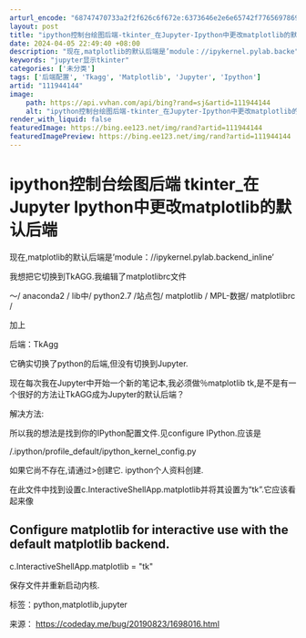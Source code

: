```yaml
---
arturl_encode: "68747470733a2f2f626c6f672e:6373646e2e6e65742f77656978696e5f34323639363333332f:61727469636c652f64657461696c732f313131393434313434"
layout: post
title: "ipython控制台绘图后端-tkinter_在Jupyter-Ipython中更改matplotlib的默认后端"
date: 2024-04-05 22:49:40 +08:00
description: "现在,matplotlib的默认后端是’module：//ipykernel.pylab.backe"
keywords: "jupyter显示tkinter"
categories: ['未分类']
tags: ['后端配置', 'Tkagg', 'Matplotlib', 'Jupyter', 'Ipython']
artid: "111944144"
image:
    path: https://api.vvhan.com/api/bing?rand=sj&artid=111944144
    alt: "ipython控制台绘图后端-tkinter_在Jupyter-Ipython中更改matplotlib的默认后端"
render_with_liquid: false
featuredImage: https://bing.ee123.net/img/rand?artid=111944144
featuredImagePreview: https://bing.ee123.net/img/rand?artid=111944144
---
```


# ipython控制台绘图后端 tkinter\_在Jupyter Ipython中更改matplotlib的默认后端

现在,matplotlib的默认后端是’module：//ipykernel.pylab.backend\_inline’

我想把它切换到TkAGG.我编辑了matplotlibrc文件

〜/ anaconda2 / lib中/ python2.7 /站点包/ matplotlib / MPL-数据/ matplotlibrc /

加上

后端：TkAgg

它确实切换了python的后端,但没有切换到Jupyter.

现在每次我在Jupyter中开始一个新的笔记本,我必须做％matplotlib tk,是不是有一个很好的方法让TkAGG成为Jupyter的默认后端？

解决方法:

所以我的想法是找到你的IPython配置文件.见configure IPython.应该是

/.ipython/profile\_default/ipython\_kernel\_config.py

如果它尚不存在,请通过>创建它. ipython个人资料创建.

在此文件中找到设置c.InteractiveShellApp.matplotlib并将其设置为“tk”.它应该看起来像

## Configure matplotlib for interactive use with the default matplotlib backend.

c.InteractiveShellApp.matplotlib = "tk"

保存文件并重新启动内核.

标签：python,matplotlib,jupyter

来源： https://codeday.me/bug/20190823/1698016.html